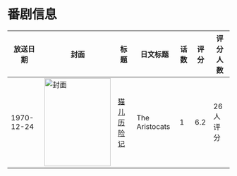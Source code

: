 # 番剧信息

|放送日期|封面|标题|日文标题|话数|评分|评分人数|
|---|---|---|---|---|---|---|
|1970-12-24|<img src="https://lain.bgm.tv/pic/cover/c/b5/9c/66230_fpzWt.jpg" alt="封面" style="width:150px;height:200px;object-fit:cover;">|[猫儿历险记](https://bangumi.tv/subject/66230)|The Aristocats|1|6.2|26人评分|
